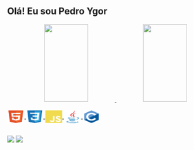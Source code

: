 ## Olá! Eu sou Pedro Ygor
<div align="center">
  <a href="https://github.com/pedroygor">
  <img height="180em" width="45%" src="https://github-readme-stats.vercel.app/api?username=pedroygor&show_icons=true&theme=dark&include_all_commits=true&count_private=true"/>
  <img height="180em" width="45%" src="https://github-readme-stats.vercel.app/api/top-langs/?username=pedroygor&layout=compact&langs_count=7&theme=dark"/>
</div>
  
<div style="display: inline_block"><br>
     <img align="center" alt="Pedro-HTML" height="30" width="40" src="https://raw.githubusercontent.com/devicons/devicon/master/icons/html5/html5-original.svg">
    <img align="center" alt="Pedro-CSS" height="30" width="40" src="https://raw.githubusercontent.com/devicons/devicon/master/icons/css3/css3-original.svg">
    <img align="center" alt="Pedro-Js" height="30" width="40" src="https://raw.githubusercontent.com/devicons/devicon/master/icons/javascript/javascript-plain.svg">
    <img align="center" alt="Pedro-Java" height="30" width="40" src="https://raw.githubusercontent.com/devicons/devicon/master/icons/java/java-original.svg">
    <img align="center" alt="Pedro-C" height="30" width="40" src="https://raw.githubusercontent.com/devicons/devicon/master/icons/c/c-original.svg"></div>

  ##
  
  <div> 
  <a href = "mailto:pedroygorlo888@gmail.com"><img src="https://img.shields.io/badge/-Gmail-%23333?style=for-the-badge&logo=gmail&logoColor=white" target="_blank"></a>
  <a href="https://www.linkedin.com/in/pedro-ygor/" target="_blank"><img src="https://img.shields.io/badge/-LinkedIn-%230077B5?style=for-the-badge&logo=linkedin&logoColor=white" target="_blank"></a> 

</div>


